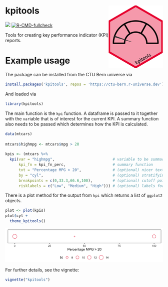 
<!-- README.md is generated from README.Rmd. Please edit that file -->

# kpitools <img src='man/figures/logo.png' align="right" height="200">

[![](https://img.shields.io/badge/dev%20version-0.2.0-blue.svg)](https://github.com/CTU-Bern/kpitools)
[![R-CMD-fullcheck](https://github.com/CTU-Bern/kpitools/actions/workflows/R-CMD-full.yaml/badge.svg)](https://github.com/CTU-Bern/kpitools/actions/workflows/R-CMD-full.yaml)

Tools for creating key performance indicator (KPI) reports.

# Example usage

The package can be installed from the CTU Bern universe via

``` r
install.packages('kpitools', repos = 'https://ctu-bern.r-universe.dev')
```

And loaded via

``` r
library(kpitools)
```

The main function is the `kpi` function. A dataframe is passed to it
together with the `var`iable that is of interest for the current KPI. A
summary function also needs to be passed which determines how the KPI is
calculated.

``` r
data(mtcars)

mtcars$highmpg <- mtcars$mpg > 20
```

``` r
kpis <- (mtcars %>%
  kpi(var = "highmpg",                          # variable to be summarized (focus of the KPI)  
      kpi_fn = kpi_fn_perc,                     # summary function   
      txt = "Percentage MPG > 20",              # (optional) nicer text to add to tables 
      by = "cyl",                               # (optional) stratifying variable 
      breakpoints = c(0,33.3,66.6,100),         # (optional) cutoff points 
      risklabels = c("Low", "Medium", "High"))) # (optional) labels for the cutoff points
```

There is a plot method for the output from `kpi` which returns a list of
`ggplot2` objects.

``` r
plot <- plot(kpis)
plot$cyl +
  theme_kpitools()
```

![](man/figures/README-unnamed-chunk-4-1.png)<!-- -->

For further details, see the vignette:

``` r
vignette("kpitools")
```
